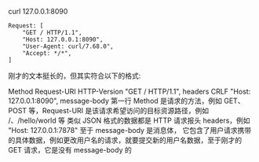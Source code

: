 curl 127.0.0.1:8090
```
Request: [
    "GET / HTTP/1.1",
    "Host: 127.0.0.1:8090",
    "User-Agent: curl/7.68.0",
    "Accept: */*",
]
```
刚才的文本挺长的，但其实符合以下的格式:

Method Request-URI HTTP-Version                                         "GET / HTTP/1.1",
headers CRLF                                                            "Host: 127.0.0.1:8090",
message-body
第一行 Method 是请求的方法，例如 GET、POST 等，Request-URI 是该请求希望访问的目标资源路径，例如 /、/hello/world 等
类似 JSON 格式的数据都是 HTTP 请求报头 headers，例如 "Host: 127.0.0.1:7878"
至于 message-body 是消息体， 它包含了用户请求携带的具体数据，例如更改用户名的请求，就要提交新的用户名数据，至于刚才的 GET 请求，它是没有 message-body 的